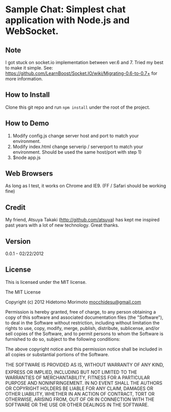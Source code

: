 # Sample Chat: Simplest chat application with Node.js and WebSocket.

## Note

I got stuck on socket.io implementation between ver.6 and 7. Tried my best to make it simple. 
See: https://github.com/LearnBoost/Socket.IO/wiki/Migrating-0.6-to-0.7+ for more information.

## How to Install

Clone this git repo and run `npm install` under the root of the project.


## How to Demo 
1. Modify config.js change server host and port to match your environment.
2. Modify index.html change serverip / serverport to match your environment. Should be used the same host/port with step 1)
3. $node app.js


## Web Browsers

As long as I test, it works on Chrome and IE9. (FF / Safari should be working fine)

## Credit

My friend, Atsuya Takaki (http://github.com/atsuya) has kept me inspired past years with a lot of new technology. 
Great thanks.


## Version
0.0.1 - 02/22/2012

## License

This is licensed under the MIT license.

The MIT License

Copyright (c) 2012 Hidetomo Morimoto <mocchidesu@gmail.com> 

Permission is hereby granted, free of charge, to any person obtaining a copy
of this software and associated documentation files (the "Software"), to deal
in the Software without restriction, including without limitation the rights
to use, copy, modify, merge, publish, distribute, sublicense, and/or sell
copies of the Software, and to permit persons to whom the Software is
furnished to do so, subject to the following conditions:

The above copyright notice and this permission notice shall be included in
all copies or substantial portions of the Software.

THE SOFTWARE IS PROVIDED AS IS, WITHOUT WARRANTY OF ANY KIND, EXPRESS OR
IMPLIED, INCLUDING BUT NOT LIMITED TO THE WARRANTIES OF MERCHANTABILITY,
FITNESS FOR A PARTICULAR PURPOSE AND NONINFRINGEMENT. IN NO EVENT SHALL THE
AUTHORS OR COPYRIGHT HOLDERS BE LIABLE FOR ANY CLAIM, DAMAGES OR OTHER
LIABILITY, WHETHER IN AN ACTION OF CONTRACT, TORT OR OTHERWISE, ARISING FROM,
OUT OF OR IN CONNECTION WITH THE SOFTWARE OR THE USE OR OTHER DEALINGS IN
THE SOFTWARE.

